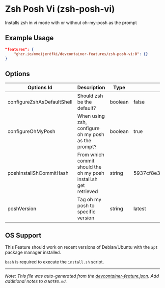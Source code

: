 
# Zsh Posh Vi (zsh-posh-vi)

Installs zsh in vi mode with or without oh-my-posh as the prompt

## Example Usage

```json
"features": {
    "ghcr.io/mmeijerdfki/devcontainer-features/zsh-posh-vi:0": {}
}
```

## Options

| Options Id | Description | Type | Default Value |
|-----|-----|-----|-----|
| configureZshAsDefaultShell | Should zsh be the default? | boolean | false |
| configureOhMyPosh | When using zsh, configure oh my posh as the prompt? | boolean | true |
| poshInstallShCommitHash | From which commit should the oh my posh install.sh get retrieved | string | 5937cf8e3b76b58a9df890869a1c83f1538e448d |
| poshVersion | Tag oh my posh to specific version | string | latest |

## OS Support

This Feature should work on recent versions of Debian/Ubuntu with the `apt` package manager installed.

`bash` is required to execute the `install.sh` script.

---

_Note: This file was auto-generated from the [devcontainer-feature.json](https://github.com/mmeijerdfki/devcontainer-features/blob/main/src/zsh-posh-vi/devcontainer-feature.json).  Add additional notes to a `NOTES.md`._
